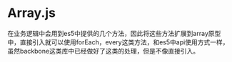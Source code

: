 Array.js
========

在业务逻辑中会用到es5中提供的几个方法，因此将这些方法扩展到array原型中，直接引入就可以使用forEach，every这类方法，和es5中api使用方式一样，虽然backbone这类库中已经做好了这类的处理，但是不像直接引入。
